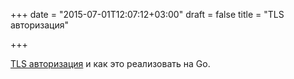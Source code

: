 +++
date = "2015-07-01T12:07:12+03:00"
draft = false
title = "TLS авторизация"

+++

<p><a href="http://www.bite-code.com/2015/06/25/tls-mutual-auth-in-golang/">TLS авторизация</a> и как это реализовать на Go.</p>

